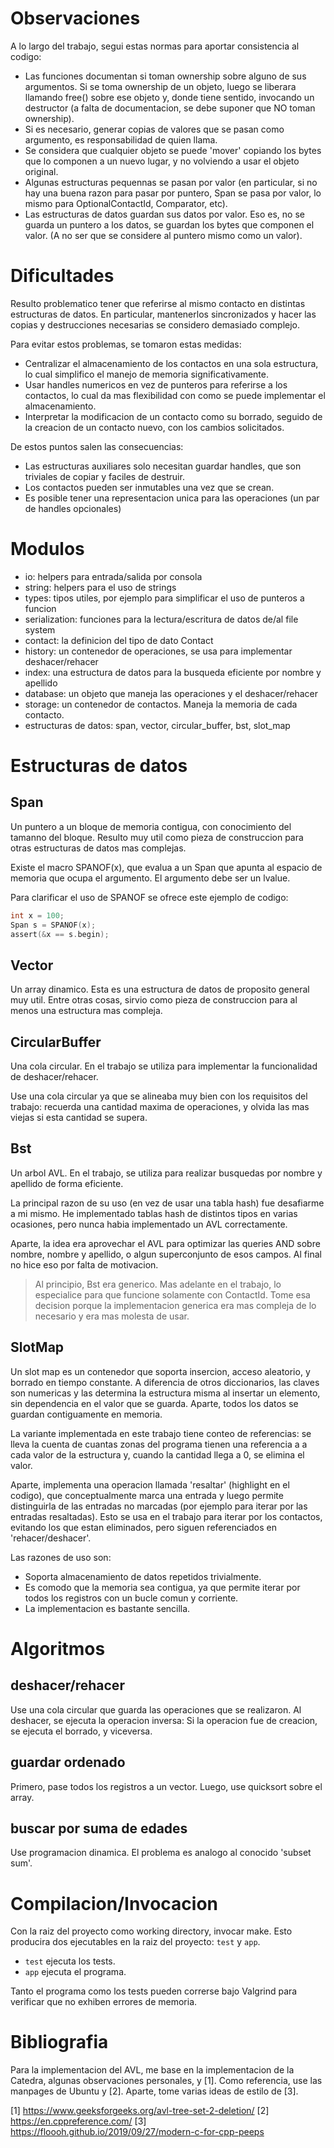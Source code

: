# Observaciones


A lo largo del trabajo, segui estas normas para aportar consistencia al codigo:

- Las funciones documentan si toman ownership sobre alguno de sus argumentos. Si
se toma ownership de un objeto, luego se liberara llamando free() sobre ese
objeto y, donde tiene sentido, invocando un destructor (a falta de documentacion,
se debe suponer que NO toman ownership).
- Si es necesario, generar copias de valores que se pasan como argumento, es
responsabilidad de quien llama.
- Se considera que cualquier objeto se puede 'mover' copiando los bytes que lo
componen a un nuevo lugar, y no volviendo a usar el objeto original.
- Algunas estructuras pequennas se pasan por valor (en particular, si no hay una
buena razon para pasar por puntero, Span se pasa por valor, lo mismo para
OptionalContactId, Comparator, etc).
- Las estructuras de datos guardan sus datos por valor. Eso es, no se guarda un
puntero a los datos, se guardan los bytes que componen el valor. (A no ser que se
considere al puntero mismo como un valor).

# Dificultades

Resulto problematico tener que referirse al mismo contacto en distintas
estructuras de datos. En particular, mantenerlos sincronizados y hacer las copias
y destrucciones necesarias se considero demasiado complejo.

Para evitar estos problemas, se tomaron estas medidas:

- Centralizar el almacenamiento de los contactos en una sola estructura, lo cual
simplifico el manejo de memoria significativamente.
- Usar handles numericos en vez de punteros para referirse a los contactos, lo
cual da mas flexibilidad con como se puede implementar el almacenamiento.
- Interpretar la modificacion de un contacto como su borrado, seguido de la
creacion de un contacto nuevo, con los cambios solicitados.

De estos puntos salen las consecuencias:

- Las estructuras auxiliares solo necesitan guardar handles, que son triviales de
copiar y faciles de destruir.
- Los contactos pueden ser inmutables una vez que se crean.
- Es posible tener una representacion unica para las operaciones (un par de
handles opcionales)

# Modulos

- io: helpers para entrada/salida por consola
- string: helpers para el uso de strings
- types: tipos utiles, por ejemplo para simplificar el uso de punteros a funcion
- serialization: funciones para la lectura/escritura de datos de/al file system
- contact: la definicion del tipo de dato Contact
- history: un contenedor de operaciones, se usa para implementar deshacer/rehacer
- index: una estructura de datos para la busqueda eficiente por nombre y apellido
- database: un objeto que maneja las operaciones y el deshacer/rehacer
- storage: un contenedor de contactos. Maneja la memoria de cada contacto.
- estructuras de datos: span, vector, circular\_buffer, bst, slot\_map

# Estructuras de datos

## Span

Un puntero a un bloque de memoria contigua, con conocimiento del tamanno del
bloque. Resulto muy util como pieza de construccion para otras estructuras de
datos mas complejas.

Existe el macro SPANOF(x), que evalua a un Span que apunta al espacio de memoria
que ocupa el argumento. El argumento debe ser un lvalue.

Para clarificar el uso de SPANOF se ofrece este ejemplo de codigo:

```c
int x = 100;
Span s = SPANOF(x);
assert(&x == s.begin);
```

## Vector

Un array dinamico. Esta es una estructura de datos de proposito general muy util.
Entre otras cosas, sirvio como pieza de construccion para al menos una estructura
mas compleja.

## CircularBuffer

Una cola circular. En el trabajo se utiliza para implementar la funcionalidad de
deshacer/rehacer.

Use una cola circular ya que se alineaba muy bien con los requisitos del trabajo:
recuerda una cantidad maxima de operaciones, y olvida las mas viejas si esta
cantidad se supera.

## Bst

Un arbol AVL. En el trabajo, se utiliza para realizar busquedas por nombre y
apellido de forma eficiente.

La principal razon de su uso (en vez de usar una tabla hash) fue desafiarme a mi
mismo. He implementado tablas hash de distintos tipos en varias ocasiones, pero
nunca habia implementado un AVL correctamente.

Aparte, la idea era aprovechar el AVL para optimizar las queries AND sobre
nombre, nombre y apellido, o algun superconjunto de esos campos. Al final no hice
eso por falta de motivacion.

> Al principio, Bst era generico. Mas adelante en el trabajo, lo especialice para
> que funcione solamente con ContactId.
> Tome esa decision porque la implementacion generica era mas compleja de lo
> necesario y era mas molesta de usar.

## SlotMap

Un slot map es un contenedor que soporta insercion, acceso aleatorio, y borrado
en tiempo constante. A diferencia de otros diccionarios, las claves son numericas
y las determina la estructura misma al insertar un elemento, sin dependencia en
el valor que se guarda. Aparte, todos los datos se guardan contiguamente en
memoria.

La variante implementada en este trabajo tiene conteo de referencias: se lleva
la cuenta de cuantas zonas del programa tienen una referencia a a cada valor de
la estructura y, cuando la cantidad llega a 0, se elimina el valor.

Aparte, implementa una operacion llamada 'resaltar' (highlight en el codigo),
que conceptualmente marca una entrada y luego permite distinguirla de las
entradas no marcadas (por ejemplo para iterar por las entradas resaltadas).
Esto se usa en el trabajo para iterar por los contactos, evitando los que estan
eliminados, pero siguen referenciados en 'rehacer/deshacer'.

Las razones de uso son:
- Soporta almacenamiento de datos repetidos trivialmente.
- Es comodo que la memoria sea contigua, ya que permite iterar por todos los
registros con un bucle comun y corriente.
- La implementacion es bastante sencilla.

# Algoritmos

## deshacer/rehacer

Use una cola circular que guarda las operaciones que se realizaron. Al deshacer,
se ejecuta la operacion inversa: Si la operacion fue de creacion, se ejecuta el
borrado, y viceversa.

## guardar ordenado

Primero, pase todos los registros a un vector. Luego, use quicksort sobre el array.

## buscar por suma de edades

Use programacion dinamica. El problema es analogo al conocido 'subset sum'.

# Compilacion/Invocacion

Con la raiz del proyecto como working directory, invocar make. Esto producira dos
ejecutables en la raiz del proyecto: `test` y `app`.

- `test` ejecuta los tests.
- `app` ejecuta el programa.

Tanto el programa como los tests pueden correrse bajo Valgrind para verificar que
no exhiben errores de memoria.

# Bibliografia

Para la implementacion del AVL, me base en la implementacion de la Catedra,
algunas observaciones personales, y [1]. Como referencia, use las manpages de
Ubuntu y [2]. Aparte, tome varias ideas de estilo de [3].

[1] https://www.geeksforgeeks.org/avl-tree-set-2-deletion/
[2] https://en.cppreference.com/
[3] https://floooh.github.io/2019/09/27/modern-c-for-cpp-peeps
